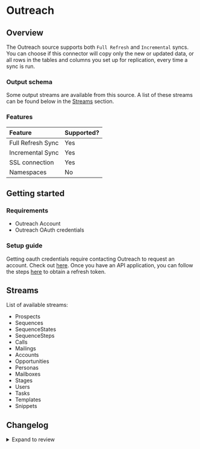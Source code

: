 # Outreach

## Overview

The Outreach source supports both `Full Refresh` and `Incremental` syncs. You can choose if this connector will copy only the new or updated data, or all rows in the tables and columns you set up for replication, every time a sync is run.

### Output schema

Some output streams are available from this source. A list of these streams can be found below in the [Streams](outreach.md#streams) section.

### Features

| Feature           | Supported? |
| :---------------- | :--------- |
| Full Refresh Sync | Yes        |
| Incremental Sync  | Yes        |
| SSL connection    | Yes        |
| Namespaces        | No         |

## Getting started

### Requirements

- Outreach Account
- Outreach OAuth credentials

### Setup guide

Getting oauth credentials require contacting Outreach to request an account. Check out [here](https://www.outreach.io/lp/watch-demo#request-demo).
Once you have an API application, you can follow the steps [here](https://api.outreach.io/api/v2/docs#authentication) to obtain a refresh token.

## Streams

List of available streams:

- Prospects
- Sequences
- SequenceStates
- SequenceSteps
- Calls
- Mailings
- Accounts
- Opportunities
- Personas
- Mailboxes
- Stages
- Users
- Tasks
- Templates
- Snippets

## Changelog
<details>
  <summary>Expand to review</summary>

| Version | Date       | Pull Request | Subject |
| :------ |:-----------| :----- | :------ |
| 1.0.0 | 2024-04-15 | [36602](https://github.com/airbytehq/airbyte/pull/36602) | Migrate to low code |
| 0.5.4 | 2024-04-19 | [37215](https://github.com/airbytehq/airbyte/pull/37215) | Updating to 0.80.0 CDK                                                          |
| 0.5.3 | 2024-04-18 | [37215](https://github.com/airbytehq/airbyte/pull/37215) | Manage dependencies with Poetry.                                                |
| 0.5.2 | 2024-04-15 | [37215](https://github.com/airbytehq/airbyte/pull/37215) | Base image migration: remove Dockerfile and use the python-connector-base image |
| 0.5.1 | 2024-04-12 | [37215](https://github.com/airbytehq/airbyte/pull/37215) | Schema descriptions |
| 0.5.0 | 2023-09-20 | [30639](https://github.com/airbytehq/airbyte/pull/30639) | Add Call Purposes and Call Dispositions streams |
| 0.4.0 | 2023-06-14 | [27343](https://github.com/airbytehq/airbyte/pull/27343) | Add Users, Tasks, Templates, Snippets streams |
| 0.3.0 | 2023-05-17 | [26211](https://github.com/airbytehq/airbyte/pull/26211) | Add SequenceStates Stream |
| 0.2.0 | 2022-10-27 | [17385](https://github.com/airbytehq/airbyte/pull/17385) | Add new streams + page size variable + relationship data |
| 0.1.2 | 2022-07-04 | [14386](https://github.com/airbytehq/airbyte/pull/14386) | Fix stream schema and cursor field |
| 0.1.1 | 2021-12-07 | [8582](https://github.com/airbytehq/airbyte/pull/8582) | Update connector fields title/description |
| 0.1.0 | 2021-11-03 | [7507](https://github.com/airbytehq/airbyte/pull/7507) | Outreach Connector |

</details>